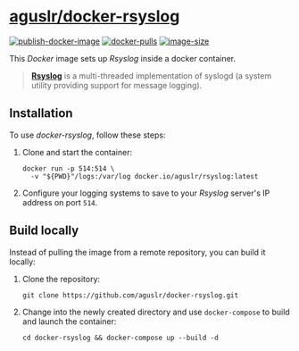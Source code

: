 [aguslr/docker-rsyslog][1]
==========================

[![publish-docker-image](https://github.com/aguslr/docker-rsyslog/actions/workflows/docker-publish.yml/badge.svg)](https://github.com/aguslr/docker-rsyslog/actions/workflows/docker-publish.yml) [![docker-pulls](https://img.shields.io/docker/pulls/aguslr/rsyslog)](https://hub.docker.com/r/aguslr/rsyslog) [![image-size](https://img.shields.io/docker/image-size/aguslr/rsyslog/latest)](https://hub.docker.com/r/aguslr/rsyslog)


This *Docker* image sets up *Rsyslog* inside a docker container.

> **[Rsyslog][2]** is a multi-threaded implementation of syslogd (a system
> utility providing support for message logging).


Installation
------------

To use *docker-rsyslog*, follow these steps:

1. Clone and start the container:

       docker run -p 514:514 \
         -v "${PWD}"/logs:/var/log docker.io/aguslr/rsyslog:latest

2. Configure your logging systems to save to your *Rsyslog* server's IP address
   on port `514`.


Build locally
-------------

Instead of pulling the image from a remote repository, you can build it locally:

1. Clone the repository:

       git clone https://github.com/aguslr/docker-rsyslog.git

2. Change into the newly created directory and use `docker-compose` to build and
   launch the container:

       cd docker-rsyslog && docker-compose up --build -d


[1]: https://github.com/aguslr/docker-rsyslog
[2]: https://www.rsyslog.com/
